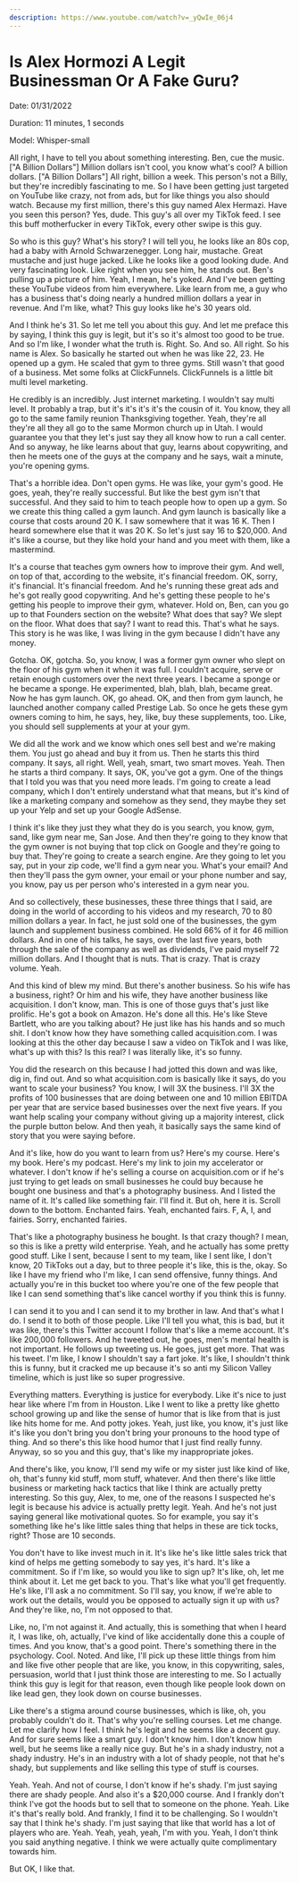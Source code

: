 ```yaml
---
description: https://www.youtube.com/watch?v=_yQwIe_06j4
---
```


# Is Alex Hormozi A Legit Businessman Or A Fake Guru?

Date: 01/31/2022

Duration: 11 minutes, 1 seconds

Model: Whisper-small

All right, I have to tell you about something interesting. Ben, cue the music. ["A Billion Dollars"] Million dollars isn't cool, you know what's cool? A billion dollars. ["A Billion Dollars"] All right, billion a week. This person's not a Billy, but they're incredibly fascinating to me. So I have been getting just targeted on YouTube like crazy, not from ads, but for like things you also should watch. Because my first million, there's this guy named Alex Hermazi. Have you seen this person? Yes, dude. This guy's all over my TikTok feed. I see this buff motherfucker in every TikTok, every other swipe is this guy.

So who is this guy? What's his story? I will tell you, he looks like an 80s cop, had a baby with Arnold Schwarzenegger. Long hair, mustache. Great mustache and just huge jacked. Like he looks like a good looking dude. And very fascinating look. Like right when you see him, he stands out. Ben's pulling up a picture of him. Yeah, I mean, he's yoked. And I've been getting these YouTube videos from him everywhere. Like learn from me, a guy who has a business that's doing nearly a hundred million dollars a year in revenue. And I'm like, what? This guy looks like he's 30 years old.

And I think he's 31. So let me tell you about this guy. And let me preface this by saying, I think this guy is legit, but it's so it's almost too good to be true. And so I'm like, I wonder what the truth is. Right. So. And so. All right. So his name is Alex. So basically he started out when he was like 22, 23. He opened up a gym. He scaled that gym to three gyms. Still wasn't that good of a business. Met some folks at ClickFunnels. ClickFunnels is a little bit multi level marketing.

He credibly is an incredibly. Just internet marketing. I wouldn't say multi level. It probably a trap, but it's it's it's it's the cousin of it. You know, they all go to the same family reunion Thanksgiving together. Yeah, they're all they're all they all go to the same Mormon church up in Utah. I would guarantee you that they let's just say they all know how to run a call center. And so anyway, he like learns about that guy, learns about copywriting, and then he meets one of the guys at the company and he says, wait a minute, you're opening gyms.

That's a horrible idea. Don't open gyms. He was like, your gym's good. He goes, yeah, they're really successful. But like the best gym isn't that successful. And they said to him to teach people how to open up a gym. So we create this thing called a gym launch. And gym launch is basically like a course that costs around 20 K. I saw somewhere that it was 16 K. Then I heard somewhere else that it was 20 K. So let's just say 16 to $20,000. And it's like a course, but they like hold your hand and you meet with them, like a mastermind.

It's a course that teaches gym owners how to improve their gym. And well, on top of that, according to the website, it's financial freedom. OK, sorry, it's financial. It's financial freedom. And he's running these great ads and he's got really good copywriting. And he's getting these people to he's getting his people to improve their gym, whatever. Hold on, Ben, can you go up to that Founders section on the website? What does that say? We slept on the floor. What does that say? I want to read this. That's what he says. This story is he was like, I was living in the gym because I didn't have any money.

Gotcha. OK, gotcha. So, you know, I was a former gym owner who slept on the floor of his gym when it when it was full. I couldn't acquire, serve or retain enough customers over the next three years. I became a sponge or he became a sponge. He experimented, blah, blah, blah, became great. Now he has gym launch. OK, go ahead. OK, and then from gym launch, he launched another company called Prestige Lab. So once he gets these gym owners coming to him, he says, hey, like, buy these supplements, too. Like, you should sell supplements at your at your gym.

We did all the work and we know which ones sell best and we're making them. You just go ahead and buy it from us. Then he starts this third company. It says, all right. Well, yeah, smart, two smart moves. Yeah. Then he starts a third company. It says, OK, you've got a gym. One of the things that I told you was that you need more leads. I'm going to create a lead company, which I don't entirely understand what that means, but it's kind of like a marketing company and somehow as they send, they maybe they set up your Yelp and set up your Google AdSense.

I think it's like they just they what they do is you search, you know, gym, sand, like gym near me, San Jose. And then they're going to they know that the gym owner is not buying that top click on Google and they're going to buy that. They're going to create a search engine. Are they going to let you say, put in your zip code, we'll find a gym near you. What's your email? And then they'll pass the gym owner, your email or your phone number and say, you know, pay us per person who's interested in a gym near you.

And so collectively, these businesses, these three things that I said, are doing in the world of according to his videos and my research, 70 to 80 million dollars a year. In fact, he just sold one of the businesses, the gym launch and supplement business combined. He sold 66% of it for 46 million dollars. And in one of his talks, he says, over the last five years, both through the sale of the company as well as dividends, I've paid myself 72 million dollars. And I thought that is nuts. That is crazy. That is crazy volume. Yeah.

And this kind of blew my mind. But there's another business. So his wife has a business, right? Or him and his wife, they have another business like acquisition. I don't know, man. This is one of those guys that's just like prolific. He's got a book on Amazon. He's done all this. He's like Steve Bartlett, who are you talking about? He just like has his hands and so much shit. I don't know how they have something called acquisition.com. I was looking at this the other day because I saw a video on TikTok and I was like, what's up with this? Is this real? I was literally like, it's so funny.

You did the research on this because I had jotted this down and was like, dig in, find out. And so what acquisition.com is basically like it says, do you want to scale your business? You know, I will 3X the business. I'll 3X the profits of 100 businesses that are doing between one and 10 million EBITDA per year that are service based businesses over the next five years. If you want help scaling your company without giving up a majority interest, click the purple button below. And then yeah, it basically says the same kind of story that you were saying before.

And it's like, how do you want to learn from us? Here's my course. Here's my book. Here's my podcast. Here's my link to join my accelerator or whatever. I don't know if he's selling a course on acquisition.com or if he's just trying to get leads on small businesses he could buy because he bought one business and that's a photography business. And I listed the name of it. It's called like something fair. I'll find it. But oh, here it is. Scroll down to the bottom. Enchanted fairs. Yeah, enchanted fairs. F, A, I, and fairies. Sorry, enchanted fairies.

That's like a photography business he bought. Is that crazy though? I mean, so this is like a pretty wild enterprise. Yeah, and he actually has some pretty good stuff. Like I sent, because I sent to my team, like I sent like, I don't know, 20 TikToks out a day, but to three people it's like, this is the, okay. So like I have my friend who I'm like, I can send offensive, funny things. And actually you're in this bucket too where you're one of the few people that like I can send something that's like cancel worthy if you think this is funny.

I can send it to you and I can send it to my brother in law. And that's what I do. I send it to both of those people. Like I'll tell you what, this is bad, but it was like, there's this Twitter account I follow that's like a meme account. It's like 200,000 followers. And he tweeted out, he goes, men's mental health is not important. He follows up tweeting us. He goes, just get more. That was his tweet. I'm like, I know I shouldn't say a fart joke. It's like, I shouldn't think this is funny, but it cracked me up because it's so anti my Silicon Valley timeline, which is just like so super progressive.

Everything matters. Everything is justice for everybody. Like it's nice to just hear like where I'm from in Houston. Like I went to like a pretty like ghetto school growing up and like the sense of humor that is like from that is just like hits home for me. And potty jokes. Yeah, just like, you know, it's just like it's like you don't bring you don't bring your pronouns to the hood type of thing. And so there's this like hood humor that I just find really funny. Anyway, so so you and this guy, that's like my inappropriate jokes.

And there's like, you know, I'll send my wife or my sister just like kind of like, oh, that's funny kid stuff, mom stuff, whatever. And then there's like little business or marketing hack tactics that like I think are actually pretty interesting. So this guy, Alex, to me, one of the reasons I suspected he's legit is because his advice is actually pretty legit. Yeah. And he's not just saying general like motivational quotes. So for example, you say it's something like he's like little sales thing that helps in these are tick tocks, right? Those are 10 seconds.

You don't have to like invest much in it. It's like he's like little sales trick that kind of helps me getting somebody to say yes, it's hard. It's like a commitment. So if I'm like, so would you like to sign up? It's like, oh, let me think about it. Let me get back to you. That's like what you'll get frequently. He's like, I'll ask a no commitment. So I'll say, you know, if we're able to work out the details, would you be opposed to actually sign it up with us? And they're like, no, I'm not opposed to that.

Like, no, I'm not against it. And actually, this is something that when I heard it, I was like, oh, actually, I've kind of like accidentally done this a couple of times. And you know, that's a good point. There's something there in the psychology. Cool. Noted. And like, I'll pick up these little things from him and like five other people that are like, you know, in this copywriting, sales, persuasion, world that I just think those are interesting to me. So I actually think this guy is legit for that reason, even though like people look down on like lead gen, they look down on course businesses.

Like there's a stigma around course businesses, which is like, oh, you probably couldn't do it. That's why you're selling courses. Let me change. Let me clarify how I feel. I think he's legit and he seems like a decent guy. And for sure seems like a smart guy. I don't know him. I don't know him well, but he seems like a really nice guy. But he's in a shady industry, not a shady industry. He's in an industry with a lot of shady people, not that he's shady, but supplements and like selling this type of stuff is courses.

Yeah. Yeah. And not of course, I don't know if he's shady. I'm just saying there are shady people. And also it's a $20,000 course. And I frankly don't think I've got the hoods but to sell that to someone on the phone. Yeah. Like it's that's really bold. And frankly, I find it to be challenging. So I wouldn't say that I think he's shady. I'm just saying that like that world has a lot of players who are. Yeah. Yeah, yeah, yeah, I'm with you. Yeah, I don't think you said anything negative. I think we were actually quite complimentary towards him.

But OK, I like that.


